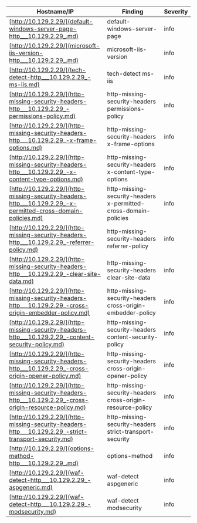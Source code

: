 |Hostname/IP|Finding|Severity|
|-|-|-|
|[http://10.129.2.29/](default-windows-server-page-http___10.129.2.29_.md)|default-windows-server-page |info|
|[http://10.129.2.29/](microsoft-iis-version-http___10.129.2.29_.md)|microsoft-iis-version |info|
|[http://10.129.2.29/](tech-detect-http___10.129.2.29_-ms-iis.md)|tech-detect ms-iis|info|
|[http://10.129.2.29/](http-missing-security-headers-http___10.129.2.29_-permissions-policy.md)|http-missing-security-headers permissions-policy|info|
|[http://10.129.2.29/](http-missing-security-headers-http___10.129.2.29_-x-frame-options.md)|http-missing-security-headers x-frame-options|info|
|[http://10.129.2.29/](http-missing-security-headers-http___10.129.2.29_-x-content-type-options.md)|http-missing-security-headers x-content-type-options|info|
|[http://10.129.2.29/](http-missing-security-headers-http___10.129.2.29_-x-permitted-cross-domain-policies.md)|http-missing-security-headers x-permitted-cross-domain-policies|info|
|[http://10.129.2.29/](http-missing-security-headers-http___10.129.2.29_-referrer-policy.md)|http-missing-security-headers referrer-policy|info|
|[http://10.129.2.29/](http-missing-security-headers-http___10.129.2.29_-clear-site-data.md)|http-missing-security-headers clear-site-data|info|
|[http://10.129.2.29/](http-missing-security-headers-http___10.129.2.29_-cross-origin-embedder-policy.md)|http-missing-security-headers cross-origin-embedder-policy|info|
|[http://10.129.2.29/](http-missing-security-headers-http___10.129.2.29_-content-security-policy.md)|http-missing-security-headers content-security-policy|info|
|[http://10.129.2.29/](http-missing-security-headers-http___10.129.2.29_-cross-origin-opener-policy.md)|http-missing-security-headers cross-origin-opener-policy|info|
|[http://10.129.2.29/](http-missing-security-headers-http___10.129.2.29_-cross-origin-resource-policy.md)|http-missing-security-headers cross-origin-resource-policy|info|
|[http://10.129.2.29/](http-missing-security-headers-http___10.129.2.29_-strict-transport-security.md)|http-missing-security-headers strict-transport-security|info|
|[http://10.129.2.29/](options-method-http___10.129.2.29_.md)|options-method |info|
|[http://10.129.2.29/](waf-detect-http___10.129.2.29_-aspgeneric.md)|waf-detect aspgeneric|info|
|[http://10.129.2.29/](waf-detect-http___10.129.2.29_-modsecurity.md)|waf-detect modsecurity|info|
